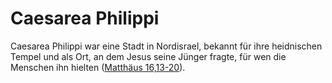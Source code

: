 # Caesarea Philippi
Caesarea Philippi war eine Stadt in Nordisrael, bekannt für ihre heidnischen Tempel und als Ort, an dem Jesus seine Jünger fragte, für wen die Menschen ihn hielten ([Matthäus 16,13-20](https://www.bibleserver.com/LUT/Matth%C3%A4us16%2C13-20)).